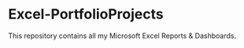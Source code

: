 # Excel-PortfolioProjects
This repository contains all my Microsoft Excel Reports &amp; Dashboards.
